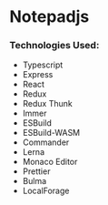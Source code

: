 # Notepadjs

### Technologies Used:

- Typescript
- Express
- React
- Redux
- Redux Thunk
- Immer
- ESBuild
- ESBuild-WASM
- Commander
- Lerna
- Monaco Editor
- Prettier
- Bulma
- LocalForage

